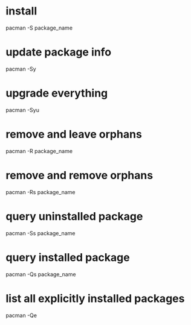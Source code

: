 # install
pacman -S package_name

# update package info
pacman -Sy

# upgrade everything
pacman -Syu

# remove and leave orphans
pacman -R package_name

# remove and remove orphans
pacman -Rs package_name

# query uninstalled package
pacman -Ss package_name

# query installed package
pacman -Qs package_name


# list all explicitly installed packages
pacman -Qe
